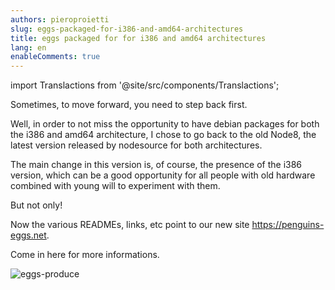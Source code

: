 ```yaml
---
authors: pieroproietti
slug: eggs-packaged-for-i386-and-amd64-architectures
title: eggs packaged for for i386 and amd64 architectures
lang: en
enableComments: true
---
```

import Translactions from '@site/src/components/Translactions';

<Translactions />

Sometimes, to move forward, you need to step back first.

Well, in order to not miss the opportunity to have debian packages for both the i386 and amd64 architecture, I chose to go back to the old Node8, the latest version released by nodesource for both architectures.

The main change in this version is, of course, the presence of the i386 version, which can be a good opportunity for all people with old hardware combined with young will to experiment with them.

But not only!

Now the various READMEs, links, etc point to our new site https://penguins-eggs.net.

Come in here for more informations.

![eggs-produce](https://github.com/pieroproietti/penguins-eggs/raw/master/documents/terminal-lessons/eggs_produce-vf.gif)

